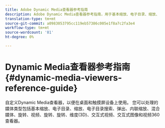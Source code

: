 ```yaml
---
title: Adobe Dynamic Media查看器参考指南
description: Adobe Dynamic Media查看器参考指南，用于基本缩放、电子目录、缩放、电子目录搜索、弹出、内联缩放、混合媒体、旋转、视频、旋转、交互式视频、交互式图像和视频360查看器。
translation-type: tm+mt
source-git-commit: a0983053795cc119eb57386c005e1f8a7c2fa3e4
workflow-type: tm+mt
source-wordcount: '81'
ht-degree: 0%

---
```



# Dynamic Media查看器参考指南 {#dynamic-media-viewers-reference-guide}

<!-- Updated June 1, 2020 from https://wiki.corp.adobe.com/pages/viewpage.action?spaceKey=scene7qa&title=s7Viewers%2C+S7SDK%2C+S7OnDemand+Release+Notes - Contact is Sasha -->

自定义Dynamic Media查看器，以便在桌面和触摸屏设备上使用。 您可以处理的媒体类型包括基本缩放、电子目录、缩放、电子目录搜索、弹出、内联缩放、混合媒体、旋转、视频、旋转、旋转、维度(3D)、交互式视频、交互式图像和视频360查看器。